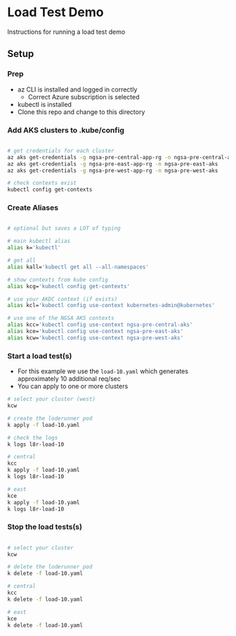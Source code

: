 # Load Test Demo

Instructions for running a load test demo

## Setup

### Prep

- az CLI is installed and logged in correctly
  - Correct Azure subscription is selected
- kubectl is installed
- Clone this repo and change to this directory

### Add AKS clusters to .kube/config

```bash

# get credentials for each cluster
az aks get-credentials -g ngsa-pre-central-app-rg -n ngsa-pre-central-aks
az aks get-credentials -g ngsa-pre-east-app-rg -n ngsa-pre-east-aks
az aks get-credentials -g ngsa-pre-west-app-rg -n ngsa-pre-west-aks

# check contexts exist
kubectl config get-contexts

```

### Create Aliases

```bash

# optional but saves a LOT of typing

# main kubectl alias
alias k='kubectl'

# get all
alias kall='kubectl get all --all-namespaces'

# show contexts from kube config
alias kcg='kubectl config get-contexts'

# use your AKDC context (if exists)
alias kcl='kubectl config use-context kubernetes-admin@kubernetes'

# use one of the NGSA AKS contexts
alias kcc='kubectl config use-context ngsa-pre-central-aks'
alias kce='kubectl config use-context ngsa-pre-east-aks'
alias kcw='kubectl config use-context ngsa-pre-west-aks'

```

### Start a load test(s)

- For this example we use the `load-10.yaml` which generates approximately 10 additional req/sec
- You can apply to one or more clusters

```bash
# select your cluster (west)
kcw

# create the loderunner pod
k apply -f load-10.yaml

# check the logs
k logs l8r-load-10

# central
kcc
k apply -f load-10.yaml
k logs l8r-load-10

# east
kce
k apply -f load-10.yaml
k logs l8r-load-10

```

### Stop the load tests(s)

```bash

# select your cluster
kcw

# delete the loderunner pod
k delete -f load-10.yaml

# central
kcc
k delete -f load-10.yaml

# east
kce
k delete -f load-10.yaml

```
